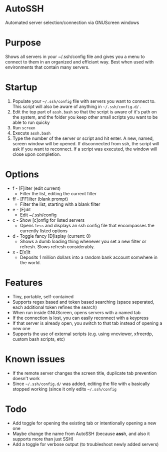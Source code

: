 # AutoSSH
Automated server selection/connection via GNUScreen windows

# Purpose
Shows all servers in your ~/.ssh/config file and gives you a menu to connect to them in an organized and efficiant way. Best when used with environments that contain many servers.

# Startup

1. Populate your `~/.ssh/config` file with servers you want to connect to. This script will also be aware of anything in `~/.ssh/config.d/` .
1. Edit the top part of `assh.bash` so that the script is aware of it's path on the system, and the folder you keep other small scripts you want to be able to run quicky
1. Run `screen`
1. Execute `assh.bash`
1. Type the number of the server or script and hit enter. A new, named, screen window will be opened. If disconnected from ssh, the script will ask if you want to reconnect. If a script was executed, the window will close upon completion.

# Options

* f - [F]ilter (edit current)
  * Filter the list, editing the current filter 
* ff - [FF]ilter (blank prompt)
  * Filter the list, starting with a blank filter
* e - [E]dit
  * Edit ~/.ssh/config
* c - Show [c]onfig for listed servers
  * Opens `less` and displays an ssh config file that encompasses the currently listed options
* d - Toggle fancy [D]isplay (current: 0)
  * Shows a dumb loading thing whenever you set a new filter or refresh. Slows refresh considerably.
* x - E[x]it
  * Deposits 1 million dollars into a random bank account somwhere in the world.


# Features
* Tiny, portable, self-contained
* Supports regex based and token based searching (space seperated, each additional token refines the search)
* When run inside GNUScreen, opens servers with a named tab
* If the connection is lost, you can easily reconnect with a keypress
* If that server is already open, you switch to that tab instead of opening a new one
* Supports the use of external scripts (e.g. using vncviewer, xfreerdp, custom bash scripts, etc)

# Known issues
* If the remote server changes the screen title, duplicate tab prevention doesn't work
* Since `~/.ssh/config.d/` was added, editing the file with `e` basically stopped working (since it only edits `~/.ssh/config`

# Todo
* Add toggle for opening the existing tab or intentionally opening a new one
* Maybe change the name from AutoSSH (because **ass**h, and also it supports more than just SSH)
* Add a toggle for verbose output (to troubleshoot newly added servers)
